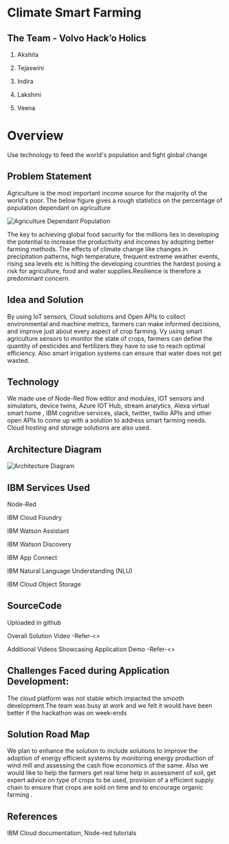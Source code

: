 # Climate Smart Farming

<h2>The Team - Volvo Hack’o Holics </h2>

 

1. Akshita

2. Tejaswini

3. Indira

4. Lakshmi

5. Veena

 

<h1>Overview</h1>

Use technology to feed the world's population and fight global change
 

<h2>Problem Statement</h2>

Agriculture is the most important income source for the majority of the world's poor. The below figure gives a rough statistics on the percentage of population dependant on agriculture

![Agriculture Dependant Population](https://github.com/VeenaHarikrishnan/Climate-Smart-Farming/blob/main/images/Agriculturedependency.PNG)

The key to achieving global food security for the millions lies in developing the potential to increase the productivity and incomes by adopting better farming methods.
The effects of climate change like changes in precipitation patterns, high temperature, frequent extreme weather events, rising sea levels etc is hitting the developing countries the hardest posing a risk for agriculture, food and water supplies.Resilience is therefore a predominant concern.


<h2>Idea and Solution</h2>

By using IoT sensors, Cloud solutions and Open APIs to collect environmental and machine metrics, farmers can make informed decisions, and improve just about every aspect of  crop farming. Vy using smart agriculture sensors to monitor the state of crops, farmers can define the quantity of pesticides and fertilizers they have to use to reach optimal efficiency. Also smart irrigation systems can ensure that water does not get wasted.


<h2>Technology</h2>

 We made use of Node-Red flow editor and modules, IOT sensors and simulators, device twins, Azure IOT Hub, stream analytics, Alexa virtual smart home , IBM cognitive services, slack, twitter, twilio APIs and other open APIs to come up with a solution to address smart farming needs. Cloud hosting and storage solutions are also used.

 

<h2>Architecture Diagram </h2>

 ![Architecture Diagram]()


<h2>IBM Services Used </h2>

Node-Red<br/>

IBM Cloud Foundry<br/>

IBM Watson Assistant<br/>

IBM Watson Discovery<br/>

IBM App Connect<br/>

IBM Natural Language Understanding (NLU)<br/>

IBM Cloud Object Storage<br/>


<h2>SourceCode</h2>

 
Uploaded in github


Overall Solution Video -Refer-<><br/>

 

Additional Videos Showcasing Application Demo -Refer-<><br/>

 

<h2>Challenges Faced during  Application Development:</h2>

 The cloud platform was not stable which impacted the smooth development.The team was busy at work and we felt it would have been better if the hackathon was on week-ends
 

<h2> Solution Road Map</h2>

 
We plan to enhance the solution to include solutions to improve the adoption of energy efficient systems by monitoring energy production of wind mill and assessing the cash flow economics of the same. Also we would like to help the farmers get real time help in assessment of soil, get expert advice on type of crops to be used, provision of a efficient supply chain to ensure that crops are sold on time and to encourage organic farming .


<h2>References</h2>

 IBM Cloud documentation, Node-red tutorials

